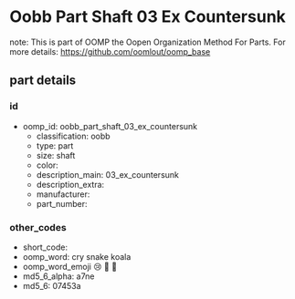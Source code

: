 # Oobb Part Shaft 03 Ex Countersunk  

note: This is part of OOMP the Oopen Organization Method For Parts. For more details: https://github.com/oomlout/oomp_base

##  part details





### id
* oomp_id: oobb_part_shaft_03_ex_countersunk
  * classification: oobb
  * type: part
  * size: shaft
  * color: 
  * description_main: 03_ex_countersunk
  * description_extra: 
  * manufacturer: 
  * part_number: 

### other_codes
* short_code: 
* oomp_word: cry snake koala
* oomp_word_emoji :cry: :snake: :koala:
* md5_6_alpha: a7ne
* md5_6: 07453a